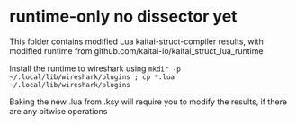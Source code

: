 # runtime-only no dissector yet

This folder contains modified Lua kaitai-struct-compiler results, with modified runtime from github.com/kaitai-io/kaitai_struct_lua_runtime

Install the runtime to wireshark using `mkdir -p ~/.local/lib/wireshark/plugins ; cp *.lua ~/.local/lib/wireshark/plugins`

Baking the new .lua from .ksy will require you to modify the results, if there are any bitwise operations
```


```
